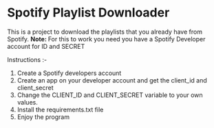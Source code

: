 <h1>Spotify Playlist Downloader</h1>
This is a project to download the playlists that you already have from Spotify.
<strong>Note: </strong> For this to work you need you have a Spotify Developer account for ID and SECRET

Instructions :-
<ol>
  <li>Create a Spotify developers account</li>
  <li>Create an app on your developer account and get the client_id and client_secret</li>
  <li>Change the CLIENT_ID and CLIENT_SECRET variable to your own values.</li>
  <li>Install the requirements.txt file</li>
  <li>Enjoy the program</li>
</ol>
